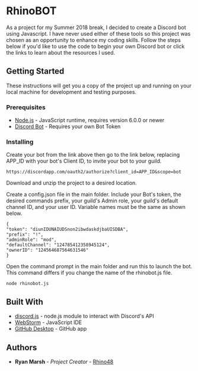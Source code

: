 # RhinoBOT

As a project for my Summer 2018 break, I decided to create a Discord bot using Javascript.
I have never used either of these tools so this project was chosen as an opportunity to enhance my coding skills.
Follow the steps below if you'd like to use the code to begin your own Discord bot or click the links to learn about the resources I used.

## Getting Started

These instructions will get you a copy of the project up and running on your local machine for development and testing purposes.

### Prerequisites

* [Node.js](https://nodejs.org/en/) - JavaScript runtime, requires version 6.0.0 or newer
* [Discord Bot](https://discordapp.com/developers/applications/me) - Requires your own Bot Token

### Installing

Create your bot from the link above then go to the link below,
replacing APP_ID with your bot's Client ID, to invite your bot to your guild.

```
https://discordapp.com/oauth2/authorize?client_id=APP_ID&scope=bot
```

Download and unzip the project to a desired location.

Create a config.json file in the main folder. Include your Bot's token,
the desired commands prefix, your guild's Admin role, your guild's default channel ID, and your user ID.
Variable names must be the same as shown below.

```
{
"token": "diunIDUNAIUDSnon2ibwdaskdjbaUISDBA",
"prefix": "!",
"adminRole": "mod",
"defaultChannel": "124785412358945124",
"ownerID": "124564687564631546"
}
```

Open the command prompt in the main folder and run this to launch the bot.
This command differs if you change the name of the rhinobot.js file.

```
node rhinobot.js
```

## Built With

* [discord.js](https://discord.js.org/#/) - node.js module to interact with Discord's API
* [WebStorm](https://www.jetbrains.com/webstorm/) - JavaScript IDE
* [GitHub Desktop](https://desktop.github.com/) - GitHub app

## Authors

* **Ryan Marsh** - *Project Creator* - [Rhino48](https://github.com/Rhino48)